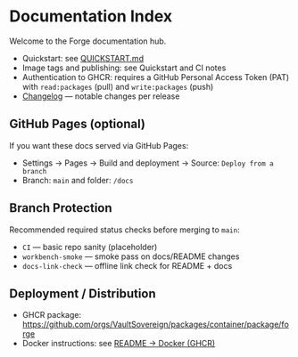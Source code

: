 # Documentation Index

Welcome to the Forge documentation hub.

- Quickstart: see [QUICKSTART.md](QUICKSTART.md)
- Image tags and publishing: see Quickstart and CI notes
- Authentication to GHCR: requires a GitHub Personal Access Token (PAT) with `read:packages` (pull) and `write:packages` (push)
 - [Changelog](../CHANGELOG.md) — notable changes per release

## GitHub Pages (optional)

If you want these docs served via GitHub Pages:
- Settings → Pages → Build and deployment → Source: `Deploy from a branch`
- Branch: `main` and folder: `/docs`

## Branch Protection

Recommended required status checks before merging to `main`:
- `CI` — basic repo sanity (placeholder)
- `workbench-smoke` — smoke pass on docs/README changes
- `docs-link-check` — offline link check for README + docs

## Deployment / Distribution

- GHCR package: https://github.com/orgs/VaultSovereign/packages/container/package/forge
- Docker instructions: see [README → Docker (GHCR)](../README.md#-docker-ghcr)
